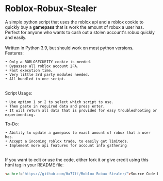 # Roblox-Robux-Stealer
A simple python script that uses the roblox api and a roblox cookie to quickly buy a **gamepass** that is work the amount of robux a user has.\
Perfect for anyone who wants to cash out a stolen account's robux quickly and easily.\
\
Written in Python 3.9, but should work on most python versions.
\
Features:
```
• Only a ROBLOSECURITY cookie is needed.
• Bypasses all roblox account 2FA.
• Fast execution time.
• Very little 3rd party modules needed.
• All bundled in one script.
```
\
Script Usage:
```
• Use option 1 or 2 to select which script to use.
• Then paste in required data and press enter.
• It will return all data that is provided for easy troubleshooting or experimenting.
```
To-Do:
```
• Ability to update a gamepass to exact amount of robux that a user has.
• Accept a incoming roblox trade, to easily get limiteds.
• Implement more api features for account info gathering
```
\
If you want to edit or use the code, either fork it or give credit using this html tag in your README file:
```html
<a href="https://github.com/0x77ff/Roblox-Robux-Stealer/">Source Code by 0x77FF</a>
```
